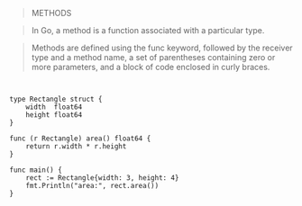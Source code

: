 > METHODS

> In Go, a method is a function associated with a particular type. 

>   Methods are defined using the func keyword, followed by the receiver type and a method name, a set of parentheses containing zero or more parameters, and a block of code enclosed in curly braces.

```


type Rectangle struct {
    width  float64
    height float64
}

func (r Rectangle) area() float64 {
    return r.width * r.height
}

func main() {
    rect := Rectangle{width: 3, height: 4}
    fmt.Println("area:", rect.area())
}
```



